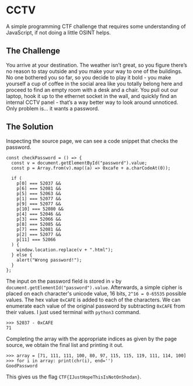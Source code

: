 # CCTV
A simple programming CTF challenge that requires some understanding of JavaScript, if not doing a little OSINT helps.

## The Challenge
You arrive at your destination. The weather isn’t great, so you figure there’s no reason to stay outside and you make your way to one of the buildings. No one bothered you so far, so you decide to play it bold - you make yourself a cup of coffee in the social area like you totally belong here and proceed to find an empty room with a desk and a chair. You pull out our laptop, hook it up to the ethernet socket in the wall, and quickly find an internal CCTV panel - that’s a way better way to look around unnoticed. Only problem is… it wants a password.

## The Solution
Inspecting the source page, we can see a code snippet that checks the password.
```JS
const checkPassword = () => {
  const v = document.getElementById("password").value;
  const p = Array.from(v).map((a) => 0xcafe + a.charCodeAt(0));

  if (
    p[0] === 52037 &&
    p[6] === 52081 &&
    p[5] === 52063 &&
    p[1] === 52077 &&
    p[9] === 52077 &&
    p[10] === 52080 &&
    p[4] === 52046 &&
    p[3] === 52066 &&
    p[8] === 52085 &&
    p[7] === 52081 &&
    p[2] === 52077 &&
    p[11] === 52066
  ) {
    window.location.replace(v + ".html");
  } else {
    alert("Wrong password!");
  }
};
```
The input on the password field is stored in `v` by `document.getElementId("password").value`. Afterwards, a simple cipher is placed on each character's unicode value, 16 bits, `2^16 = 0-65535` possible values.
The hex value `0xCAFE` is added to each of the characters. We can enumerate each value of the original password by subtracting `0xCAFE` from their values. I just used terminal with `python3` command.
```console
>>> 52037 - 0xCAFE
71
```
Completing the array with the appropriate indices as given by the page source, we obtain the final list and printing it out.
```console
>>> array = [71, 111, 111, 100, 80, 97, 115, 115, 119, 111, 114, 100]
>>> for i in array: print(chr(i), end='')
GoodPassword
```

This gives us the flag `CTF{IJustHopeThisIsNotOnShodan}`.
